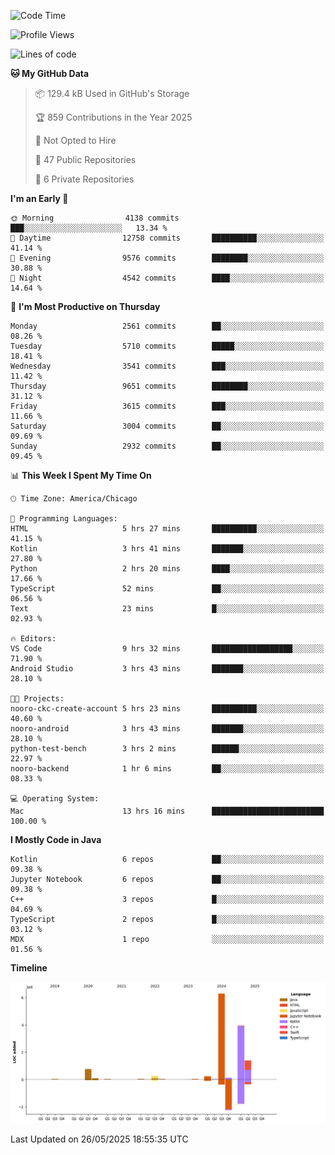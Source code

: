 <!--START_SECTION:waka-->
![Code Time](http://img.shields.io/badge/Code%20Time-1%2C279%20hrs%2014%20mins-blue)

![Profile Views](http://img.shields.io/badge/Profile%20Views-0-blue)

![Lines of code](https://img.shields.io/badge/From%20Hello%20World%20I%27ve%20Written-13.4%20million%20lines%20of%20code-blue)

**🐱 My GitHub Data** 

> 📦 129.4 kB Used in GitHub's Storage 
 > 
> 🏆 859 Contributions in the Year 2025
 > 
> 🚫 Not Opted to Hire
 > 
> 📜 47 Public Repositories 
 > 
> 🔑 6 Private Repositories 
 > 
**I'm an Early 🐤** 

```text
🌞 Morning                4138 commits        ███░░░░░░░░░░░░░░░░░░░░░░   13.34 % 
🌆 Daytime                12758 commits       ██████████░░░░░░░░░░░░░░░   41.14 % 
🌃 Evening                9576 commits        ████████░░░░░░░░░░░░░░░░░   30.88 % 
🌙 Night                  4542 commits        ████░░░░░░░░░░░░░░░░░░░░░   14.64 % 
```
📅 **I'm Most Productive on Thursday** 

```text
Monday                   2561 commits        ██░░░░░░░░░░░░░░░░░░░░░░░   08.26 % 
Tuesday                  5710 commits        █████░░░░░░░░░░░░░░░░░░░░   18.41 % 
Wednesday                3541 commits        ███░░░░░░░░░░░░░░░░░░░░░░   11.42 % 
Thursday                 9651 commits        ████████░░░░░░░░░░░░░░░░░   31.12 % 
Friday                   3615 commits        ███░░░░░░░░░░░░░░░░░░░░░░   11.66 % 
Saturday                 3004 commits        ██░░░░░░░░░░░░░░░░░░░░░░░   09.69 % 
Sunday                   2932 commits        ██░░░░░░░░░░░░░░░░░░░░░░░   09.45 % 
```


📊 **This Week I Spent My Time On** 

```text
🕑︎ Time Zone: America/Chicago

💬 Programming Languages: 
HTML                     5 hrs 27 mins       ██████████░░░░░░░░░░░░░░░   41.15 % 
Kotlin                   3 hrs 41 mins       ███████░░░░░░░░░░░░░░░░░░   27.80 % 
Python                   2 hrs 20 mins       ████░░░░░░░░░░░░░░░░░░░░░   17.66 % 
TypeScript               52 mins             ██░░░░░░░░░░░░░░░░░░░░░░░   06.56 % 
Text                     23 mins             █░░░░░░░░░░░░░░░░░░░░░░░░   02.93 % 

🔥 Editors: 
VS Code                  9 hrs 32 mins       ██████████████████░░░░░░░   71.90 % 
Android Studio           3 hrs 43 mins       ███████░░░░░░░░░░░░░░░░░░   28.10 % 

🐱‍💻 Projects: 
nooro-ckc-create-account 5 hrs 23 mins       ██████████░░░░░░░░░░░░░░░   40.60 % 
nooro-android            3 hrs 43 mins       ███████░░░░░░░░░░░░░░░░░░   28.10 % 
python-test-bench        3 hrs 2 mins        ██████░░░░░░░░░░░░░░░░░░░   22.97 % 
nooro-backend            1 hr 6 mins         ██░░░░░░░░░░░░░░░░░░░░░░░   08.33 % 

💻 Operating System: 
Mac                      13 hrs 16 mins      █████████████████████████   100.00 % 
```

**I Mostly Code in Java** 

```text
Kotlin                   6 repos             ██░░░░░░░░░░░░░░░░░░░░░░░   09.38 % 
Jupyter Notebook         6 repos             ██░░░░░░░░░░░░░░░░░░░░░░░   09.38 % 
C++                      3 repos             █░░░░░░░░░░░░░░░░░░░░░░░░   04.69 % 
TypeScript               2 repos             █░░░░░░░░░░░░░░░░░░░░░░░░   03.12 % 
MDX                      1 repo              ░░░░░░░░░░░░░░░░░░░░░░░░░   01.56 % 
```



**Timeline**

![Lines of Code chart](https://raw.githubusercontent.com/phanijsp/phanijsp/main/assets/bar_graph.png)


 Last Updated on 26/05/2025 18:55:35 UTC
<!--END_SECTION:waka-->
